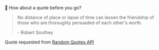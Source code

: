 📣 How about a quote before you go?

> No distance of place or lapse of time can lessen the friendship of those who are thoroughly persuaded of each other's worth.
>
> <p>- Robert Southey</p>

Quote requested from [Random Quotes API](https://github.com/lukePeavey/quotable)
